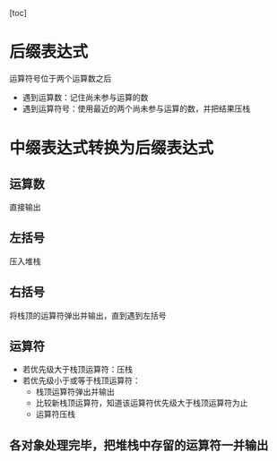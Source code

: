 [toc]

# 后缀表达式
运算符号位于两个运算数之后
- 遇到运算数：记住尚未参与运算的数
- 遇到运算符号：使用最近的两个尚未参与运算的数，并把结果压栈

# 中缀表达式转换为后缀表达式
## 运算数
直接输出
## 左括号
压入堆栈
## 右括号
将栈顶的运算符弹出并输出，直到遇到左括号
## 运算符
- 若优先级大于栈顶运算符：压栈
- 若优先级小于或等于栈顶运算符：
    - 栈顶运算符弹出并输出
    - 比较新栈顶运算符，知道该运算符优先级大于栈顶运算符为止
    - 运算符压栈
## 各对象处理完毕，把堆栈中存留的运算符一并输出